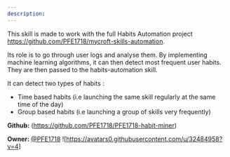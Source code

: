 ```yaml
---
description: 
---
```

This skill is made to work with the full Habits Automation project https://github.com/PFE1718/mycroft-skills-automation.

Its role is to go through user logs and analyse them. By implementing machine learning algorithms, it can then detect most frequent user habits. They are then passed to the habits-automation skill.

It can detect two types of habits :

*  Time based habits (i.e launching the same skill regularly at the same time of the day)
* Group based habits (i.e launching a group of skills very frequently)

**Github:** (https://github.com/PFE1718/PFE1718-habit-miner)

**Owner:** [@PFE1718](https://github.com/PFE1718) ![https://avatars0.githubusercontent.com/u/32484958?v=4]

